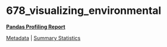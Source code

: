 # 678_visualizing_environmental

[**Pandas Profiling Report**](https://epistasislab.github.io/penn-ml-benchmarks/profile/678_visualizing_environmental.html)

[Metadata](metadata.yaml) | [Summary Statistics](summary_stats.tsv)
